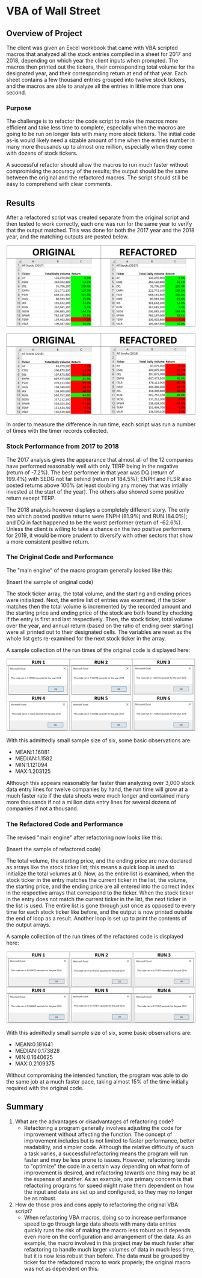 # VBA of Wall Street
## Overview of Project
The client was given an Excel workbook that came with VBA scripted macros that analyzed all the stock entries compiled in a sheet for 2017 and 2018, depending on which year the client inputs when prompted. The macros then printed out the tickers, their corresponding total volume for the designated year, and their corresponding return at end of that year. Each sheet contains a few thousand entries grouped into twelve stock tickers, and the macros are able to analyze all the entries in little more than one second.

### Purpose
The challenge is to refactor the code script to make the macros more efficient and take less time to complete, especially when the macros are going to be run on longer lists with many more stock tickers. The initial code as-is would likely need a sizable amount of time when the entries number in many more thousands up to almost one million, especially when they come with dozens of stock tickers.

A successful refactor should allow the macros to run much faster without compromising the accuracy of the results; the output should be the same between the original and the refactored macros. The script should still be easy to comprehend with clear comments.

## Results
After a refactored script was created separate from the original script and then tested to work correctly, each one was run for the same year to verify that the output matched. This was done for both the 2017 year and the 2018 year, and the matching outputs are posted below.

![This is the stock performance output for the year 2017.](https://github.com/Owen-Wang1234/stock-analysis/blob/main/Resources/Stock_Performance_2017.png)

![This is the stock performance output for the year 2018.](https://github.com/Owen-Wang1234/stock-analysis/blob/main/Resources/Stock_Performance_2018.png)

In order to measure the difference in run time, each script was run a number of times with the timer records collected.

### Stock Performance from 2017 to 2018
The 2017 analysis gives the appearance that almost all of the 12 companies have performed reasonably well with only TERP being in the negative (return of -7.2%). The best performer in that year was DQ (return of 199.4%) with SEDG not far behind (return of 184.5%); ENPH and FLSR also posted returns above 100% (at least doubling any money that was intially invested at the start of the year). The others also showed some positive return except TERP.

The 2018 analysis however displays a completely different story. The only two which posted positive returns were ENPH (81.9%) and RUN (84.0%); and DQ in fact happened to be the worst performer (return of -62.6%). Unless the client is willing to take a chance on the two positive performers for 2019, it would be more prudent to diversify with other sectors that show a more consistent positive return.

### The Original Code and Performance
The "main engine" of the macro program generally looked like this:

(Insert the sample of original code)

The stock ticker array, the total volume, and the starting and ending prices were initialized. Next, the entire list of entries was examined; if the ticker matches then the total volume is incremented by the recorded amount and the starting price and ending price of the stock are both found by checking if the entry is first and last respectively. Then, the stock ticker, total volume over the year, and annual return (based on the ratio of ending over starting) were all printed out to their designated cells. The variables are reset as the whole list gets re-examined for the next stock ticker in the array.

A sample collection of the run times of the original code is displayed here:

![These are six readings from the original macro time measurement](https://github.com/Owen-Wang1234/stock-analysis/blob/main/Resources/VBA_Challenge_2018.png)

With this admittedly small sample size of six, some basic observations are:

- MEAN:1.16081
- MEDIAN:1.1582
- MIN:1.121094
- MAX:1.203125

Although this appears reasonably far faster than analyzing over 3,000 stock data entry lines for twelve companies by hand, the run time will grow at a much faster rate if the data sheets were much longer and contained many more thousands if not a million data entry lines for several dozens of companies if not a thousand.

### The Refactored Code and Performance
The revised "main engine" after refactoring now looks like this:

(Insert the sample of refactored code)

The total volume, the starting price, and the ending price are now declared as arrays like the stock ticker list; this means a quick loop is used to initialize the total volumes at 0. Now, as the entire list is examined, when the stock ticker in the entry matches the current ticker in the list, the volume, the starting price, and the ending price are all entered into the correct index in the respective arrays that correspond to the ticker. When the stock ticker in the entry does not match the current ticker in the list, the next ticker in the list is used. The entire list is gone through just once as opposed to every time for each stock ticker like before, and the output is now printed outside the end of loop as a result. Another loop is set up to print the contents of the output arrays.

A sample collection of the run times of the refactored code is displayed here:

![These are six readings from the refactored macro time measurement](https://github.com/Owen-Wang1234/stock-analysis/blob/main/Resources/VBA_Challenge_2018_Refactored.png)

With this admittedly small sample size of six, some basic observations are:

- MEAN:0.181641
- MEDIAN:0.173828
- MIN:0.1640625
- MAX:0.2109375

Without compromising the intended function, the program was able to do the same job at a much faster pace, taking almost 15% of the time initially required with the original code.

## Summary

1. What are the advantages or disadvantages of refactoring code?
   - Refactoring a program generally involves adjusting the code for improvement without affecting the function. The concept of improvement includes but is not limited to faster performance, better readability, and simpler code. Although the relative difficulty of such a task varies, a successful refactoring means the program will run faster and may be less prone to issues. However, refactoring tends to "optimize" the code in a certain way depending on what form of improvement is desired, and refactoring towards one thing may be at the expense of another. As an example, one primary concern is that refactoring programs for speed might make them dependent on how the input and data are set up and configured, so they may no longer be as robust.
2. How do those pros and cons apply to refactoring the original VBA script?
   - When refactoring VBA macros, doing so to increase performance speed to go through large data sheets with many data entries quickly runs the risk of making the macro less robust as it depends even more on the configuration and arrangement of the data. As an example, the macro involved in this project may be much faster after refactoring to handle much larger volumes of data in much less time, but it is now less robust than before. The data must be grouped by ticker for the refactored macro to work properly; the original macro was not as dependent on this.
